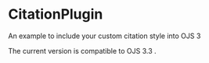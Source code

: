 # CitationPlugin
An example to include your custom citation style into OJS 3

The current version is compatible to OJS 3.3 .
